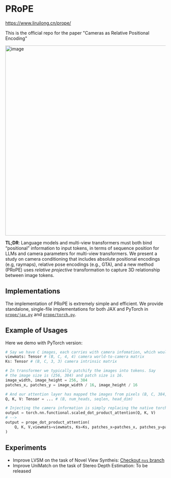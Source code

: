 # PRoPE
https://www.liruilong.cn/prope/

This is the official repo for the paper "Cameras as Relative Positional Encoding"

<img width="1876" height="596" alt="image" src="https://github.com/user-attachments/assets/9eba5518-b664-4d54-826c-6f35d7c84698" />

**TL;DR**: Language models and multi-view transformers must both bind “positional” information to input tokens, in terms of sequence position for LLMs and camera parameters for multi-view transformers. We present a study on camera conditioning that includes absolute positional encodings (e.g, raymaps), relative pose encodings (e.g., GTA), and a new method (PRoPE) uses *relative projective* transformation to capture 3D relationship between image tokens.

## Implementations

The implementation of PRoPE is extremely simple and efficient. We provide standalone, single-file implementations for both JAX and PyTorch in [`prope/jax.py`](prope/jax.py) and [`prope/torch.py`](prope/torch.py). 

## Example of Usages

Here we demo with PyTorch version:

```python
# Say we have C images, each carries with camera infomation, which would be used for cross-view understanding.
viewmats: Tensor # (B, C, 4, 4) camera world-to-camera matrix
Ks: Tensor # (B, C, 3, 3) camera intrinsic matrix

# In transformer we typically patchify the images into tokens. Say
# the image size is (256, 384) and patch size is 16.
image_width, image_height = 256, 384
patches_x, patches_y = image_width / 16, image_height / 16

# And our attention layer has mapped the images from pixels (B, C, 384, 256) to Q/K/V tokens with shape (B, num_heads, seqlen, head_dim), where `seqlen = C * patches_x * patches_y`
Q, K, V: Tensor = ... # (B, num_heads, seqlen, head_dim)

# Injecting the camera information is simply replacing the native torch attention with our impl:
output = torch.nn.functional.scaled_dot_product_attention(Q, K, V)
# -->
output = prope_dot_product_attention(
    Q, K, V,viewmats=viewmats, Ks=Ks, patches_x=patches_x, patches_y=patches_y, image_width=image_width, image_height=image_height
)
```

## Experiments

- Improve LVSM on the task of Novel View Syntheis: [Checkout `nvs` branch](https://github.com/liruilong940607/prope/tree/nvs)
- Improve UniMatch on the task of Stereo Depth Estimation: To be released
